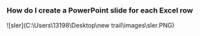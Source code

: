 ### How do I create a PowerPoint slide for each Excel row

![sler](C:\Users\13198\Desktop\new trail\images\sler.PNG)
